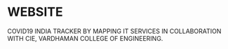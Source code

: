 # WEBSITE
COVID19 INDIA TRACKER BY MAPPING IT SERVICES IN COLLABORATION WITH CIE, VARDHAMAN COLLEGE OF ENGINEERING.
